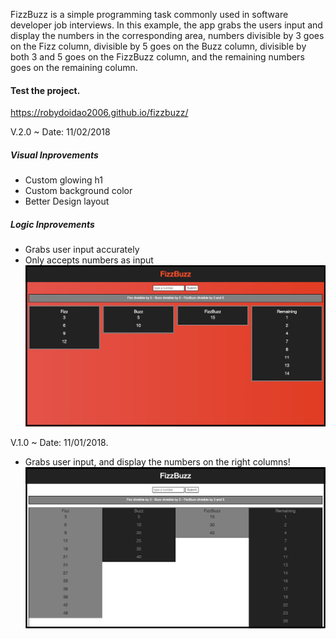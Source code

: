 FizzBuzz is a simple programming task commonly used in software developer job interviews.
In this example, the app grabs the users input and display the numbers in the corresponding area,
numbers divisible by 3 goes on the Fizz column, divisible by 5 goes on the Buzz column, divisible by both 3 and 5 goes 
on the FizzBuzz column, and the remaining numbers goes on the remaining column.

#### Test the project. 
https://robydoidao2006.github.io/fizzbuzz/

V.2.0 ~ Date: 11/02/2018
##### Visual Inprovements 
- Custom glowing h1
- Custom background color 
- Better Design layout
##### Logic Inprovements
- Grabs user input accurately 
- Only accepts numbers as input
![alt text](assets/images/github/v2.jpg)

V.1.0 ~ Date: 11/01/2018.
- Grabs user input, and display the numbers on the right columns!
![alt text](assets/images/github/v1.jpg)
